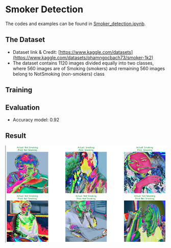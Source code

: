 # Smoker Detection

The codes and examples can be found in [Smoker_detection.ipynb](https://github.com/bachPN73/Smoker-Detection/blob/main/Smoker_detection.ipynb).
## The Dataset
- Dataset link & Credit: [https://www.kaggle.com/datasets](https://www.kaggle.com/datasets/phamngocbach73/smoker-1k2)
- The dataset contains 1120 images divided equally into two classes, where 560 images are of Smoking (smokers) and remaining 560 images belong to NotSmoking (non-smokers) class
## Training

## Evaluation
- Accuracy model: 0.92
## Result
![Accuracy](Sample%20Data/Screenshot%202025-08-04%20102632.png)

